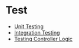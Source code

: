 # Test

- [Unit Testing](https://docs.microsoft.com/dotnet/articles/core/testing/unit-testing-with-dotnet-test.md)
- [Integration Testing](integration-testing.md)
- [Testing Controller Logic](../mvc/controllers/testing.md)